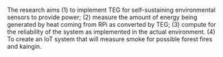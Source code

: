 The research aims (1) to implement TEG for self-sustaining environmental sensors to provide power; (2) measure the amount of energy being generated by heat coming from RPi as converted by TEG; (3) compute for the reliability of the system as implemented in the actual environment. (4) To create an IoT system that will measure smoke for possible forest fires and kaingin.
